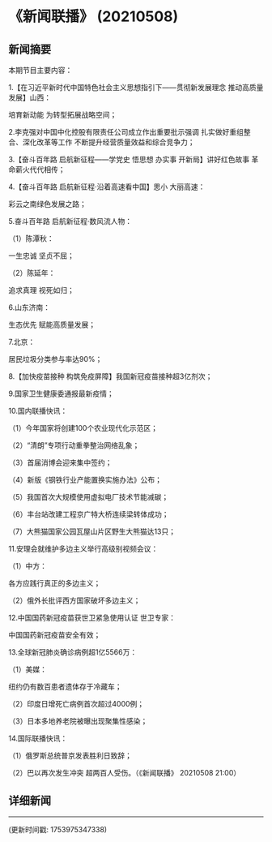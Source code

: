 # 《新闻联播》 (20210508)

## 新闻摘要

本期节目主要内容：


1.【在习近平新时代中国特色社会主义思想指引下——贯彻新发展理念 推动高质量发展】山西：

培育新动能 为转型拓展战略空间；


2.李克强对中国中化控股有限责任公司成立作出重要批示强调 扎实做好重组整合、深化改革等工作 不断提升经营质量效益和综合竞争力；


3.【奋斗百年路 启航新征程——学党史 悟思想 办实事 开新局】讲好红色故事 革命薪火代代相传；


4.【奋斗百年路 启航新征程·沿着高速看中国】思小 大丽高速：

彩云之南绿色发展之路；


5.奋斗百年路 启航新征程·数风流人物：


（1）陈潭秋：

一生忠诚 坚贞不屈；


（2）陈延年：

追求真理 视死如归；


6.山东济南：

生态优先 赋能高质量发展；


7.北京：

居民垃圾分类参与率达90%；


8.【加快疫苗接种 构筑免疫屏障】我国新冠疫苗接种超3亿剂次；


9.国家卫生健康委通报最新疫情；


10.国内联播快讯：


（1）今年国家将创建100个农业现代化示范区；


（2）“清朗”专项行动重拳整治网络乱象；


（3）首届消博会迎来集中签约；


（4）新版《钢铁行业产能置换实施办法》公布；


（5）我国首次大规模使用虚拟电厂技术节能减碳；


（6）丰台站改建工程京广特大桥连续梁转体成功；


（7）大熊猫国家公园瓦屋山片区野生大熊猫达13只；


11.安理会就维护多边主义举行高级别视频会议：


（1）中方：

各方应践行真正的多边主义；


（2）俄外长批评西方国家破坏多边主义；


12.中国国药新冠疫苗获世卫紧急使用认证 世卫专家：

中国国药新冠疫苗安全有效；


13.全球新冠肺炎确诊病例超1亿5566万：


（1）美媒：

纽约仍有数百患者遗体存于冷藏车；


（2）印度日增死亡病例首次超过4000例；


（3）日本多地养老院被曝出现聚集性感染；


14.国际联播快讯：


（1）俄罗斯总统普京发表胜利日致辞；


（2）巴以再次发生冲突 超两百人受伤。（《新闻联播》 20210508 21:00）

## 详细新闻

---

(更新时间戳: 1753975347338)

